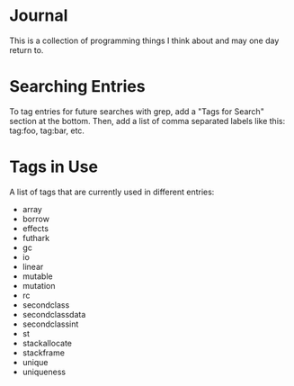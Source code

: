 # Journal

This is a collection of programming things I think about and
may one day return to.

# Searching Entries

To tag entries for future searches with grep, add a "Tags for Search"
section at the bottom. Then, add a list of comma separated labels like
this: tag:foo, tag:bar, etc.

# Tags in Use

A list of tags that are currently used in different entries:

* array
* borrow
* effects
* futhark
* gc
* io
* linear
* mutable
* mutation
* rc
* secondclass
* secondclassdata
* secondclassint
* st
* stackallocate
* stackframe
* unique
* uniqueness
